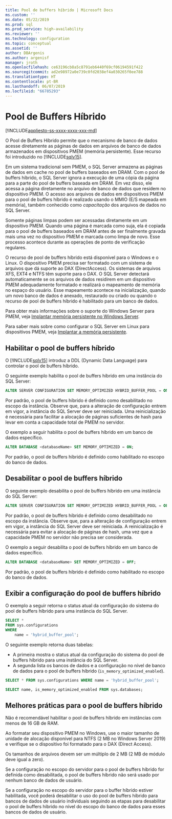 ```yaml
---
title: Pool de buffers híbrido | Microsoft Docs
ms.custom: ''
ms.date: 05/22/2019
ms.prod: sql
ms.prod_service: high-availability
ms.reviewer: ''
ms.technology: configuration
ms.topic: conceptual
ms.assetid: ''
author: DBArgenis
ms.author: argenisf
manager: jroth
ms.openlocfilehash: ce63196cb8a5c8791eb6440f69cf06194591f422
ms.sourcegitcommit: ad2e98972a0e739c0fd2038ef4a030265f0ee788
ms.translationtype: HT
ms.contentlocale: pt-BR
ms.lasthandoff: 06/07/2019
ms.locfileid: "66785293"
---
```

# <a name="hybrid-buffer-pool"></a>Pool de Buffers Híbrido
[!INCLUDE[appliesto-ss-xxxx-xxxx-xxx-md](../../includes/appliesto-ss-xxxx-xxxx-xxx-md.md)]

O Pool de Buffers Híbrido permite que o mecanismo de banco de dados acesse diretamente as páginas de dados em arquivos de banco de dados armazenados em dispositivos PMEM (memória persistente). Esse recurso foi introduzido no [!INCLUDE[sqlv15](../../includes/sssqlv15-md.md)].

Em um sistema tradicional sem PMEM, o SQL Server armazena as páginas de dados em cache no pool de buffers baseados em DRAM. Com o pool de buffers híbrido, o SQL Server ignora a execução de uma cópia da página para a parte do pool de buffers baseada em DRAM. Em vez disso, ele acessa a página diretamente no arquivo de banco de dados que residem no dispositivo PMEM. O acesso aos arquivos de dados em dispositivos PMEM para o pool de buffers híbrido é realizado usando o MMIO (E/S mapeada em memória), também conhecido como *capacitação* dos arquivos de dados no SQL Server.

Somente páginas limpas podem ser acessadas diretamente em um dispositivo PMEM. Quando uma página é marcada como suja, ela é copiada para o pool de buffers baseados em DRAM antes de ser finalmente gravada mais uma vez no dispositivo PMEM e marcada como limpa de novo. Esse processo acontece durante as operações de ponto de verificação regulares.

O recurso de pool de buffers híbrido está disponível para o Windows e o Linux. O dispositivo PMEM precisa ser formatado com um sistema de arquivos que dá suporte ao DAX (DirectAccess). Os sistemas de arquivos XFS, EXT4 e NTFS têm suporte para o DAX. O SQL Server detectará automaticamente se os arquivos de dados residirem em um dispositivo PMEM adequadamente formatado e realizará o mapeamento de memória no espaço do usuário. Esse mapeamento acontece na inicialização, quando um novo banco de dados é anexado, restaurado ou criado ou quando o recurso de pool de buffers híbrido é habilitado para um banco de dados.

Para obter mais informações sobre o suporte do Windows Server para PMEM, veja [Implantar memória persistente no Windows Server](/windows-server/storage/storage-spaces/deploy-pmem/).

Para saber mais sobre como configurar o SQL Server em Linux para dispositivos PMEM, veja [Implantar a memória persistente](../../linux/sql-server-linux-configure-pmem.md).

## <a name="enable-hybrid-buffer-pool"></a>Habilitar o pool de buffers híbrido

O [!INCLUDE[sqlv15](../../includes/sssqlv15-md.md)] introduz a DDL (Dynamic Data Language) para controlar o pool de buffers híbrido.

O seguinte exemplo habilita o pool de buffers híbrido em uma instância do SQL Server:

```sql
ALTER SERVER CONFIGURATION SET MEMORY_OPTIMIZED HYBRID_BUFFER_POOL = ON;
```

Por padrão, o pool de buffers híbrido é definido como desabilitado no escopo da instância. Observe que, para a alteração de configuração entrem em vigor, a instância do SQL Server deve ser reiniciada. Uma reinicialização é necessária para facilitar a alocação de páginas suficientes de hash para levar em conta a capacidade total de PMEM no servidor.

O exemplo a seguir habilita o pool de buffers híbrido em um banco de dados específico.

```sql
ALTER DATABASE <databaseName> SET MEMORY_OPTIMIZED = ON;
```

Por padrão, o pool de buffers híbrido é definido como habilitado no escopo do banco de dados.

## <a name="disable-hybrid-buffer-pool"></a>Desabilitar o pool de buffers híbrido

O seguinte exemplo desabilita o pool de buffers híbrido em uma instância do SQL Server:

```sql
ALTER SERVER CONFIGURATION SET MEMORY_OPTIMIZED HYBRID_BUFFER_POOL = OFF;
```

Por padrão, o pool de buffers híbrido é definido como desabilitado no escopo da instância. Observe que, para a alteração de configuração entrem em vigor, a instância do SQL Server deve ser reiniciada. A reinicialização é necessária para evitar a alocação de páginas de hash, uma vez que a capacidade PMEM no servidor não precisa ser considerada.

O exemplo a seguir desabilita o pool de buffers híbrido em um banco de dados específico.

```sql
ALTER DATABASE <databaseName> SET MEMORY_OPTIMIZED = OFF;
```

Por padrão, o pool de buffers híbrido é definido como habilitado no escopo do banco de dados.

## <a name="view-hybrid-buffer-pool-configuration"></a>Exibir a configuração do pool de buffers híbrido

O exemplo a seguir retorna o status atual da configuração do sistema do pool de buffers híbrido para uma instância do SQL Server.

```sql
SELECT *
FROM sys.configurations
WHERE
    name = 'hybrid_buffer_pool';
```

O seguinte exemplo retorna duas tabelas:

- A primeira mostra o status atual da configuração do sistema do pool de buffers híbrido para uma instância do SQL Server.
- A segunda lista os bancos de dados e a configuração no nível de banco de dados para o pool de buffers híbrido (`is_memory_optimized_enabled`).

```sql
SELECT * FROM sys.configurations WHERE name = 'hybrid_buffer_pool';

SELECT name, is_memory_optimized_enabled FROM sys.databases;
```

## <a name="best-practices-for-hybrid-buffer-pool"></a>Melhores práticas para o pool de buffers híbrido

Não é recomendável habilitar o pool de buffers híbrido em instâncias com menos de 16 GB de RAM.

Ao formatar seu dispositivo PMEM no Windows, use o maior tamanho de unidade de alocação disponível para NTFS (2 MB no Windows Server 2019) e verifique se o dispositivo foi formatado para o DAX (Direct Access).

Os tamanhos de arquivos devem ser um múltiplo de 2 MB (2 MB de módulo deve igual a zero).

Se a configuração no escopo do servidor para o pool de buffers híbrido for definida como desabilitada, o pool de buffers híbrido não será usado por nenhum banco de dados de usuário.

Se a configuração no escopo do servidor para o buffer híbrido estiver habilitada, você poderá desabilitar o uso do pool de buffers híbrido para bancos de dados de usuário individuais seguindo as etapas para desabilitar o pool de buffers híbrido no nível do escopo do banco de dados para esses bancos de dados de usuário.
